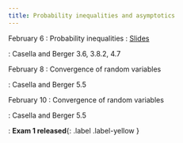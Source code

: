 ```yaml
---
title: Probability inequalities and asymptotics
---
```


February 6
: Probability inequalities
  : [Slides](https://sta711-s23.github.io/slides/lecture_12.pdf)
      
: Casella and Berger 3.6, 3.8.2, 4.7

February 8
: Convergence of random variables

: Casella and Berger 5.5

February 10
: Convergence of random variables

: Casella and Berger 5.5

: **Exam 1 released**{: .label .label-yellow }